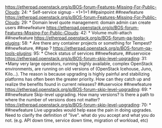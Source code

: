 https://etherpad.openstack.org/p/BOS-forum-Features-Missing-For-Public-Clouds: 24: * Self-service signup - +1+1+1 ##painpoint ##newfeature
https://etherpad.openstack.org/p/BOS-forum-Features-Missing-For-Public-Clouds: 29: * Domain level quote management: domain admin can create users  ##newfeature
https://etherpad.openstack.org/p/BOS-forum-Features-Missing-For-Public-Clouds: 42: * Volume multi-attach ##newfeature
https://etherpad.openstack.org/p/BOS-forum-qa-tools-plugins: 58: * Are there any container projects or something for Tempest?   ##newfeature, ##gap ?
https://etherpad.openstack.org/p/BOS-forum-qa-tools-plugins: 95: * Check status of services  ##newfeature, ##uservoice
https://etherpad.openstack.org/p/BOS-forum-skip-level-upgrading: 31: *Many very large operators, running highly available, complex OpenStack environments, are running on old versions of (OpenStack Icehouse, Juno, Kilo...). The reason is because upgrading is highly painful and stabilizing platforms has often been the greater priority. How can they catch up and realize the benefits found in current releases? ##uservoice ##newfeature
https://etherpad.openstack.org/p/BOS-forum-skip-level-upgrading: 69: * ##newfeature Skip-level upgrading. How many versions? Is there a path to where the number of versions does not matter?
https://etherpad.openstack.org/p/BOS-forum-skip-level-upgrading: 70: * ##newfeature Live upgrades would help ease the pain in doing upgrades. Need to clarify the definition of "live". what do you accept and what you do not. (e.g. API down time, service down time, migration of workload, etc)
